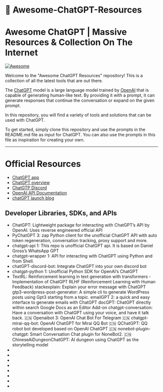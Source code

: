 <p align="center"><h1>🧠 Awesome-ChatGPT-Resources</h1></p>

# Awesome ChatGPT | Massive Resources &amp; Collection On The Internet

[![Awesome](https://cdn.rawgit.com/sindresorhus/awesome/d7305f38d29fed78fa85652e3a63e154dd8e8829/media/badge.svg)](https://github.com/sindresorhus/awesome)

Welcome to the "Awesome ChatGPT Resources" repository! This is a collection of all the latest tools that are out there.

The [ChatGPT](https://chat.openai.com/chat) model is a large language model trained by [OpenAI](https://openai.com) that is capable of generating human-like text. By providing it with a prompt, it can generate responses that continue the conversation or expand on the given prompt.

In this repository, you will find a variety of tools and solutions that can be used with ChatGPT. 

To get started, simply clone this repository and use the prompts in the README.md file as input for ChatGPT. You can also use the prompts in this file as inspiration for creating your own.


---


# Official Resources

- [ChatGPT app](https://chat.openai.com/)
- [ChatGPT overview](https://openai.com/blog/chatgpt/)
- [ChatGTP Discord](https://discord.com/invite/openai)
- [OpenAI API Documentation](https://beta.openai.com/docs)
- [chatGPT launch blog](https://openai.com/blog/chatgpt/)

## Developer Libraries, SDKs, and APIs


- ChatGPT: Lightweight package for interacting with ChatGPT’s API by OpenAI. Uses reverse engineered official API
- PyChatGPT 3: zap Python client for the unofficial ChatGPT API with auto token regeneration, conversation tracking, proxy support and more.
- chatgpt-api 1: This repo is unofficial ChatGPT api. It is based on Daniel Gross’s WhatsApp GPT
- chatgpt-wrapper 1: API for interacting with ChatGPT using Python and from Shell.
- chatGPT-discord-bot: Integrate ChatGPT into your own discord bot
- chatgpt-python 1: Unofficial Python SDK for OpenAI’s ChatGPT
- TextRL: Reinforcement learning in text generation with transformers - Implementation of ChatGPT RLHF (Reinforcement Learning with Human Feedback)
stackexplain: Explain your error message with ChatGPT
gtp3-wordpress-post-generator: A simple cli to generate WordPress posts using Gpt3 starting from a topic.
emailGPT 2: a quick and easy interface to generate emails with ChatGPT
docGPT: ChatGPT directly within search Google Docs as an Editor Add-on
chatgpt-conversation: Have a conversation with ChatGPT using your voice, and have it talk back.
:cn: Openaibot 3: OpenAI Chat Bot For Telegram
:cn: chatgpt-mirai-qq-bot: OpenAI ChatGPT for Mirai QQ Bot
:cn: QChatGPT: QQ robot bot developed based on OpenAI ChatGPT
:cn: nonebot-plugin-chatgpt: Smart Conversation Chat plugin for NoneBot2.
:cn: ChineseAiDungeonChatGPT: AI dungeon using ChatGPT as the storytelling model
-
-
-
-
-
-
-
-

